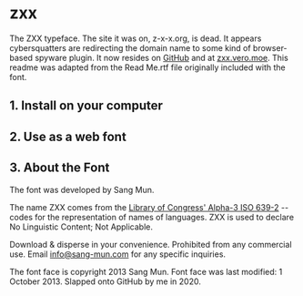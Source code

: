 # zxx
The ZXX typeface. The site it was on, z-x-x.org, is dead. It appears cybersquatters are redirecting the domain name to some kind of browser-based spyware plugin. It now resides on [GitHub](https://github.com/kawaiidesune/zxx) and at [zxx.vero.moe](https://zxx.vero.moe). This readme was adapted from the Read Me.rtf file originally included with the font.

## 1. Install on your computer

## 2. Use as a web font

## 3. About the Font
The font was developed by Sang Mun.

The name ZXX comes from the [Library of Congress' Alpha-3 ISO 639-2](https://www.loc.gov/standards/iso639-2/php/code_list.php) -- codes for the representation of names of languages. ZXX is used to declare No Linguistic Content; Not Applicable.

Download & disperse in your convenience. Prohibited from any commercial use. Email [info@sang-mun.com](mailto:info@sang-mun.com) for any specific inquiries.

The font face is copyright 2013 Sang Mun.
Font face was last modified: 1 October 2013. Slapped onto GitHub by me in 2020.
